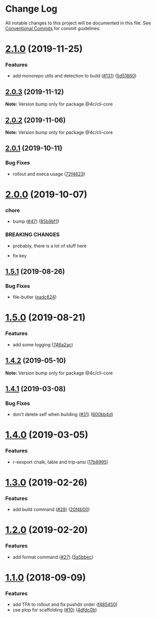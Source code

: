 # Change Log

All notable changes to this project will be documented in this file.
See [Conventional Commits](https://conventionalcommits.org) for commit guidelines.

# [2.1.0](https://github.com/4Catalyzer/cli/compare/@4c/cli-core@2.0.3...@4c/cli-core@2.1.0) (2019-11-25)


### Features

* add monorepo utils and detection to build ([#131](https://github.com/4Catalyzer/cli/issues/131)) ([5d51860](https://github.com/4Catalyzer/cli/commit/5d51860d3b2a5dd5ba27714e9fe84159243e0019))





## [2.0.3](https://github.com/4Catalyzer/cli/compare/@4c/cli-core@2.0.2...@4c/cli-core@2.0.3) (2019-11-12)

**Note:** Version bump only for package @4c/cli-core





## [2.0.2](https://github.com/4Catalyzer/cli/compare/@4c/cli-core@2.0.1...@4c/cli-core@2.0.2) (2019-11-06)

**Note:** Version bump only for package @4c/cli-core





## [2.0.1](https://github.com/4Catalyzer/cli/compare/@4c/cli-core@2.0.0...@4c/cli-core@2.0.1) (2019-10-11)


### Bug Fixes

* rollout and execa usage ([72f4623](https://github.com/4Catalyzer/cli/commit/72f4623))





# [2.0.0](https://github.com/4Catalyzer/cli/compare/@4c/cli-core@1.5.1...@4c/cli-core@2.0.0) (2019-10-07)


### chore

* bump ([#47](https://github.com/4Catalyzer/cli/issues/47)) ([85b9bf1](https://github.com/4Catalyzer/cli/commit/85b9bf1))


### BREAKING CHANGES

* probably, there is a lot of stuff here

* fix key





## [1.5.1](https://github.com/4Catalyzer/cli/compare/@4c/cli-core@1.5.0...@4c/cli-core@1.5.1) (2019-08-26)


### Bug Fixes

* file-butler ([eadc624](https://github.com/4Catalyzer/cli/commit/eadc624))





# [1.5.0](https://github.com/4Catalyzer/cli/compare/@4c/cli-core@1.4.2...@4c/cli-core@1.5.0) (2019-08-21)


### Features

* add some logging ([746a2ac](https://github.com/4Catalyzer/cli/commit/746a2ac))





## [1.4.2](https://github.com/4Catalyzer/cli/compare/@4c/cli-core@1.4.1...@4c/cli-core@1.4.2) (2019-05-10)

**Note:** Version bump only for package @4c/cli-core





## [1.4.1](https://github.com/4Catalyzer/cli/compare/@4c/cli-core@1.4.0...@4c/cli-core@1.4.1) (2019-03-08)


### Bug Fixes

* don't delete self when building ([#31](https://github.com/4Catalyzer/cli/issues/31)) ([600bb4d](https://github.com/4Catalyzer/cli/commit/600bb4d))





# [1.4.0](https://github.com/4Catalyzer/cli/compare/@4c/cli-core@1.3.0...@4c/cli-core@1.4.0) (2019-03-05)


### Features

* r-eexport chalk, table and trip-ansi ([17b8995](https://github.com/4Catalyzer/cli/commit/17b8995))





# [1.3.0](https://github.com/4Catalyzer/cli/compare/@4c/cli-core@1.2.0...@4c/cli-core@1.3.0) (2019-02-26)


### Features

* add build command ([#28](https://github.com/4Catalyzer/cli/issues/28)) ([20f4b00](https://github.com/4Catalyzer/cli/commit/20f4b00))





# [1.2.0](https://github.com/4Catalyzer/cli/compare/@4c/cli-core@1.1.0...@4c/cli-core@1.2.0) (2019-02-20)

### Features

- add format command ([#27](https://github.com/4Catalyzer/cli/issues/27)) ([5a5bbec](https://github.com/4Catalyzer/cli/commit/5a5bbec))

<a name="1.1.0"></a>

# [1.1.0](https://github.com/4Catalyzer/cli/compare/@4c/cli-core@1.0.0...@4c/cli-core@1.1.0) (2018-09-09)

### Features

- add TFA to rollout and fix pushdir order ([f485450](https://github.com/4Catalyzer/cli/commit/f485450))
- use plop for scaffolding ([#10](https://github.com/4Catalyzer/cli/issues/10)) ([4dfdc0b](https://github.com/4Catalyzer/cli/commit/4dfdc0b))
